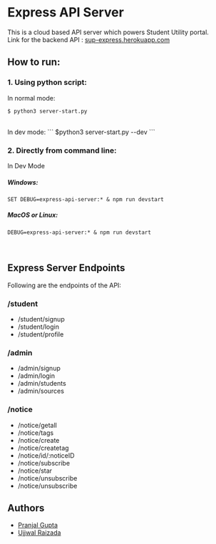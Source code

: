 # Express API Server
This is a cloud based API server which powers Student Utility portal.
<br>
Link for the backend API : [sup-express.herokuapp.com](https://sup-express.herokuapp.com)


## How to run:

### 1. Using python script:

In normal mode:
```
$ python3 server-start.py
```
<br>
In dev mode:
```
$python3 server-start.py --dev
```

### 2. Directly from command line:

In Dev Mode <br>
##### Windows: <br>
```
SET DEBUG=express-api-server:* & npm run devstart
```
##### MacOS or Linux: <br>
```
DEBUG=express-api-server:* & npm run devstart
```
<br>


## Express Server Endpoints 

Following are the endpoints of the API: 

### /student 
 * /student/signup 
 * /student/login
 * /student/profile


### /admin
* /admin/signup
* /admin/login
* /admin/students
* /admin/sources


### /notice 
* /notice/getall
* /notice/tags
* /notice/create
* /notice/createtag
* /notice/id/:noticeID
* /notice/subscribe
* /notice/star
* /notice/unsubscribe
* /notice/unsubscribe


## Authors

* [Pranjal Gupta](https://github.com/PranjalGupta2199)
* [Ujjwal Raizada](https://github.com/ujjwalrox)
